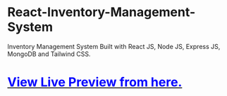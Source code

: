 # React-Inventory-Management-System

Inventory Management System Built with React JS, Node JS, Express JS, MongoDB and Tailwind CSS.

# [<span style="color: blue;">View Live Preview from here.</span>]()
